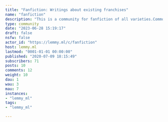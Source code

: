 ```yaml
---
title: "Fanfiction: Writings about existing franchises" 
name: "fanfiction"
description: "This is a community for fanfiction of all varieties.Common Fanfiction Sites:https://fanfiction.net/https://archiveofourown.org/    Rules:Don't harass others.  Attempt to be polite.  Mark your post as NSFW if it includes NSFW material. "
type: community
date: "2023-06-28 15:19:17"
draft: false
nsfw: false
actor_id: "https://lemmy.ml/c/fanfiction"
host: lemmy.ml
lastmod: "0001-01-01 00:00:00"
published: "2020-07-09 18:15:49"
subscribers: 71
posts: 10
comments: 12
weight: 10
dau: 1
wau: 3
mau: 7
instances:
- "lemmy_ml"
tags: 
- "lemmy_ml"

---
```


